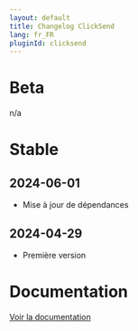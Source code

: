 ```yaml
---
layout: default
title: Changelog ClickSend
lang: fr_FR
pluginId: clicksend
---
```


# Beta

n/a

# Stable

## 2024-06-01

- Mise à jour de dépendances

## 2024-04-29

- Première version

# Documentation

[Voir la documentation]({{site.baseurl}}/{{page.pluginId}}/{{page.lang}})
